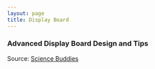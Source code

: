 ```yaml
---
layout: page
title: Display Board
---
```


### Advanced Display Board Design and Tips
Source: [Science Buddies](http://www.sciencebuddies.org/science-fair-projects/project_display_board_advanced_design.shtml)

